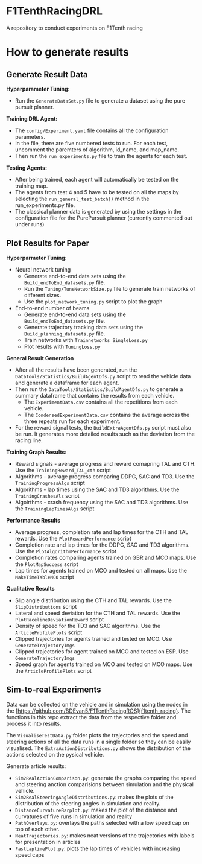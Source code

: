 # F1TenthRacingDRL
A repository to conduct experiments on F1Tenth racing

# How to generate results

## Generate Result Data

**Hyperparameter Tuning:**
- Run the `GenerateDataSet.py` file to generate a dataset using the pure pursuit planner.

**Training DRL Agent:**
- The `config/Experiment.yaml` file contains all the configuration parameters.
- In the file, there are five numbered tests to run. For each test, uncomment the paremters of algorithm, id_name, and map_name.
- Then run the `run_experiments.py` file to train the agents for each test. 

**Testing Agents:**
- After being trained, each agent will automatically be tested on the training map.
- The agents from test 4 and 5 have to be tested on all the maps by selecting the `run_general_test_batch()` method in the run_experiments.py file.
- The classical planner data is generated by using the settings in the configuration file for the PurePursuit planner (currently commented out under runs)

## Plot Results for Paper

**Hyperparmeter Tuning:**

- Neural network tuning
    - Generate end-to-end data sets using the `Build_endToEnd_datasets.py` file.
    - Run the `Tuning/TuneNetworkSize.py` file to generate train networks of different sizes.
    -  Use the `plot_network_tuning.py` script to plot the graph 
- End-to-end number of beams
    - Generate end-to-end data sets using the `Build_endToEnd_datasets.py` file.
    - Generate trajectory tracking data sets using the `Build_planning_datasets.py` file.
    - Train networks with `Trainnetworks_SingleLoss.py`
    - Plot results with `TuningLoss.py`


**General Result Generation**
- After all the results have been generated, run the `DataTools/Statistics/BuildAgentDfs.py` script to read the vehicle data and generate a dataframe for each agent.
- Then run the `DataTools/Statistics/BuildAgentDfs.py` to generate a summary dataframe that contains the results from each vehicle.
    - The `ExperimentData.csv` contains all the repetitions from each vehicle.
    - The `CondensedExperimentData.csv` contains the average across the three repeats run for each experiment.
- For the reward signal tests, the `BuildExtraAgentDfs.py` script must also be run. It generates more detailed results such as the deviation from the racing line.


**Training Graph Results:**
- Reward signals - average progress and reward comapring TAL and CTH. Use the `TrainingReward_TAL_cth` script
- Algorithms - average progress comparing DDPG, SAC and TD3. Use the `TrainingProgressAlgs` script
- Algorithms - lap times using the SAC and TD3 algorithms. Use the `TrainingCrashesAls` script
- Algoirthms - crash frequency using the SAC and TD3 algorithms. Use the `TrainingLapTimesAlgs` script

**Performance Results** 
- Average progress, completion rate and lap times for the CTH and TAL rewards. Use the `PlotRewardPerformance` script
- Completion rate and lap times for the DDPG, SAC and TD3 algorithms. Use the `PlotAlgorithmPerformance` script
- Completion rates comparing agents trained on GBR and MCO maps. Use the `PlotMapSuccess` script
- Lap times for agents trained on MCO and tested on all maps. Use the `MakeTimeTableMCO` script


**Qualitative Results**
- Slip angle distribution using the CTH and TAL rewards. Use the `SlipDistributions` script
- Lateral and speed deviation for the CTH and TAL rewards. Use the `PlotRacelineDeviationReward` script
- Density of speed for the TD3 and SAC algorithms. Use the `ArticleProfilePlots` script
- Clipped trajectories for agents trained and tested on MCO. Use `GenerateTrajectoryImgs`
- Clipped trajectories for agent trained on MCO and tested on ESP. Use `GenerateTrajectoryImgs`
- Speed graph for agents trained on MCO and tested on MCO maps. Use the `ArticleProfilePlots` script


## Sim-to-real Experiments

Data can be collected on the vehicle and in simulation using the nodes in the [https://github.com/BDEvan5/F1TenthRacingROS](f1tenth_racing).
The functions in this repo extract the data from the respective folder and process it into results.

The `VisualiseTestData.py` folder plots the trajectories and the speed and steering actions of all the data runs in a single folder so they can be easily visualised.
The `ExtraActionDistributions.py` shows the distribution of the actions selected on the pysical vehicle.

Generate article results:
- `Sim2RealActionComparison.py`: generate the graphs comparing the speed and steering anction comparisions between simulation and the physical vehicle.
- `Sim2RealSteeringAngleDistributions.py`: makes the plots of the distribution of the steering angles in simulation and reality.
- `DistanceCurvatureBarplot.py`: makes the plot of the distance and curvatures of five runs in simulation and reality
- `PathOverlays.py`: overlays the paths selected with a low speed cap on top of each other.
- `NeatTrajectories.py`: makes neat versions of the trajectories with labels for presentation in articles
- `FastLaptimePlot.py`: plots the lap times of vehicles with increasing speed caps



